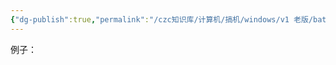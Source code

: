 ```yaml
---
{"dg-publish":true,"permalink":"/czc知识库/计算机/搞机/windows/v1 老版/bat-开机自动启动某exe文件，以管理员权限.txt/","dgPassFrontmatter":true,"created":"2024-06-18T17:45:20.256+08:00","updated":"2024-12-08T12:34:13.009+08:00"}
---
```



例子：



